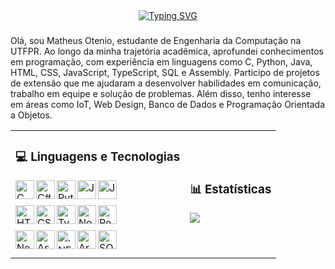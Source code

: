 <div align="center">
  <a href="https://git.io/typing-svg">
   <a href="https://git.io/typing-svg"><img src="https://readme-typing-svg.demolab.com?font=Fira+Code&pause=1000&color=62F729&background=24975C00&center=true&width=435&lines=Matheus+Otenio;Computer+Engineer+;Full+Stack+Developer+" alt="Typing SVG" />
  </a>
</div>

###

Olá, sou Matheus Otenio, estudante de Engenharia da Computação na UTFPR. Ao longo da minha trajetória acadêmica, aprofundei conhecimentos em programação, com experiência em linguagens como C, Python, Java, HTML, CSS, JavaScript, TypeScript, SQL e Assembly. Participo de projetos de extensão que me ajudaram a desenvolver habilidades em comunicação, trabalho em equipe e solução de problemas. Além disso, tenho interesse em áreas como IoT, Web Design, Banco de Dados e Programação Orientada a Objetos.

<div align="center">
  <table>
    <tr>
      <td>
        <h3>💻 Linguagens e Tecnologias</h3>
        <img align="left" alt="C" title="C" width="30px" src="https://cdn.jsdelivr.net/gh/devicons/devicon/icons/c/c-original.svg" />
        <img align="left" alt="C#" title="C#" width="30px" src="https://cdn.jsdelivr.net/gh/devicons/devicon/icons/csharp/csharp-original.svg" />
        <img align="left" alt="Python" title="Python" width="30px" src="https://cdn.jsdelivr.net/gh/devicons/devicon/icons/python/python-original.svg" />
        <img align="left" alt="Java" title="Java" width="30px" src="https://cdn.jsdelivr.net/gh/devicons/devicon/icons/java/java-original.svg" />
        <img align="left" alt="JavaScript" title="JavaScript" width="30px" src="https://cdn.jsdelivr.net/gh/devicons/devicon/icons/javascript/javascript-original.svg" />
        <br/><br/>
        <img align="left" alt="HTML" title="HTML" width="30px" src="https://cdn.jsdelivr.net/gh/devicons/devicon/icons/html5/html5-original.svg" />
        <img align="left" alt="CSS" title="CSS" width="30px" src="https://cdn.jsdelivr.net/gh/devicons/devicon/icons/css3/css3-original.svg" />
        <img align="left" alt="TypeScript" title="TypeScript" width="30px" src="https://cdn.jsdelivr.net/gh/devicons/devicon/icons/typescript/typescript-original.svg" />
        <img align="left" alt="Node.js" title="Node.js" width="30px" src="https://cdn.jsdelivr.net/gh/devicons/devicon/icons/nodejs/nodejs-original.svg" />
        <img align="left" alt="React.js" title="React.js" width="30px" src="https://cdn.jsdelivr.net/gh/devicons/devicon/icons/react/react-original.svg"/>
        <br/><br/>
        <img align="left" alt="Next.js" title="Next.js" width="30px" src="https://cdn.jsdelivr.net/gh/devicons/devicon/icons/nextjs/nextjs-original.svg" />
        <img align="left" alt="Assembly" title="Assembly" width="30px" src="https://cdn.jsdelivr.net/gh/devicons/devicon/icons/devicon/devicon-original.svg" />
        <img align="left" alt=".NET" title=".NET" width="30px" src="https://cdn.jsdelivr.net/gh/devicons/devicon/icons/dot-net/dot-net-original.svg" />
        <img align="left" alt="Arduino" title="Arduino" width="30px" src="https://cdn.jsdelivr.net/gh/devicons/devicon/icons/arduino/arduino-original-wordmark.svg" />
        <img align="left" alt="SQL" title="SQL" width="30px" src="https://cdn.jsdelivr.net/gh/devicons/devicon/icons/mysql/mysql-original.svg" />
        <br/><br/>
      </td>
      <td>
        <h3>📊 Estatísticas</h3>
        <img src="https://github-readme-stats.vercel.app/api/top-langs/?username=MatheusOtenio&theme=tokyonight&layout=compact&custom_title=Tecnologias&langs_count=9" />
      </td>
    </tr>
  </table>
</div>




